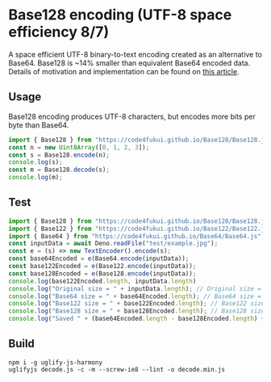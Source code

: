 # Base128 encoding (UTF-8 space efficiency 8/7)

A space efficient UTF-8 binary-to-text encoding created as an alternative to Base64. Base128 is ~14% smaller than equivalent Base64 encoded data. Details of motivation and implementation can be found on [this article](https://fukuno.jig.jp/).

## Usage

Base128 encoding produces UTF-8 characters, but encodes more bits per byte than Base64.
```javascript
import { Base128 } from "https://code4fukui.github.io/Base128/Base128.js";
const n = new Uint8Array([0, 1, 2, 3]);
const s = Base128.encode(n);
console.log(s);
const m = Base128.decode(s);
console.log(m);
```

## Test

```javascript
import { Base128 } from "https://code4fukui.github.io/Base128/Base128.js";
import { Base122 } from "https://code4fukui.github.io/Base122/Base122.js";
import { Base64 } from "https://code4fukui.github.io/Base64/Base64.js";
const inputData = await Deno.readFile("test/example.jpg");
const e = (s) => new TextEncoder().encode(s);
const base64Encoded = e(Base64.encode(inputData));
const base122Encoded = e(Base122.encode(inputData));
const base128Encoded = e(Base128.encode(inputData));
console.log(base122Encoded.length, inputData.length)
console.log("Original size = " + inputData.length); // Original size = 1429
console.log("Base64 size = " + base64Encoded.length); // Base64 size = 1908
console.log("Base122 size = " + base122Encoded.length); // Base122 size = 1634
console.log("Base128 size = " + base128Encoded.length); // Base128 size = 1634
console.log("Saved " + (base64Encoded.length - base128Encoded.length) + " bytes") // Saved 274 bytes
```

## Build

```
npm i -g uglify-js-harmony
uglifyjs decode.js -c -m --screw-ie8 --lint -o decode.min.js
```